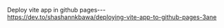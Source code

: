 Deploy vite app in github pages---
https://dev.to/shashannkbawa/deploying-vite-app-to-github-pages-3ane